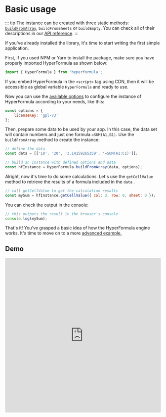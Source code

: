 # Basic usage

::: tip
The instance can be created with three static methods:
[`buildFromArray`](../api/classes/hyperformula.html#buildfromarray),
`buildFromSheets` or `buildEmpty`. You can check all of their
descriptions in our [API reference](../api).
:::

If you've already installed the library, it's time to start writing the
first simple application.

First, if you used NPM or Yarn to install the package, make sure you
have properly imported HyperFormula as shown below:

```javascript
import { HyperFormula } from 'hyperformula';
```

If you embed HyperFormula in the `<script>` tag using CDN, then it will
be accessible as global variable `HyperFormula` and ready to use.
  
Now you can use the [available options](configuration-options.md) to
configure the instance of HyperFormula according to your needs, like
this:

```javascript
const options = {
    licenseKey: 'gpl-v3'
};
```

Then, prepare some data to be used by your app. In this case, the data
set will contain numbers and just one formula `=SUM(A1,B1)`. Use the
`buildFromArray` method to create the instance:

```javascript
// define the data
const data = [['10', '20', '3.14159265359', '=SUM(A1:C1)']];

// build an instance with defined options and data 
const hfInstance = HyperFormula.buildFromArray(data, options);
```

Alright, now it's time to do some calculations. Let's use the
`getCellValue` method to retrieve the results of a formula included
in the `data` .

```javascript
// call getCellValue to get the calculation results
const mySum = hfInstance.getCellValue({ col: 3, row: 0, sheet: 0 });
```

You can check the output in the console:

```javascript
// this outputs the result in the browser's console
console.log(mySum);
```

That's it! You've grasped a basic idea of how the HyperFormula engine
works. It's time to move on to a more
[advanced example.](advanced-usage.md)

## Demo

<iframe
     src="https://codesandbox.io/embed/github/handsontable/hyperformula-demos/tree/2.6.x/basic-usage?autoresize=1&fontsize=11&hidenavigation=1&theme=light&view=preview"
     style="width:100%; height:500px; border:0; border-radius: 4px; overflow:hidden;"
     title="handsontable/hyperformula-demos: basic-usage"
     allow="accelerometer; ambient-light-sensor; camera; encrypted-media; geolocation; gyroscope; hid; microphone; midi; payment; usb; vr; xr-spatial-tracking"
     sandbox="allow-forms allow-modals allow-popups allow-presentation allow-same-origin allow-scripts"
   ></iframe>
